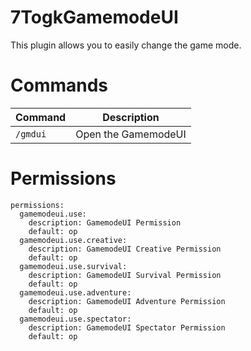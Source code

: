 # 7TogkGamemodeUI
This plugin allows you to easily change the game mode.

# Commands
|**Command**|**Description**|
|-----------|---------------|
|`/gmdui`|Open the GamemodeUI|

# Permissions
```
permissions:
  gamemodeui.use:
    description: GamemodeUI Permission
    default: op
  gamemodeui.use.creative:
    description: GamemodeUI Creative Permission
    default: op
  gamemodeui.use.survival:
    description: GamemodeUI Survival Permission
    default: op
  gamemodeui.use.adventure:
    description: GamemodeUI Adventure Permission
    default: op
  gamemodeui.use.spectator:
    description: GamemodeUI Spectator Permission
    default: op
```






